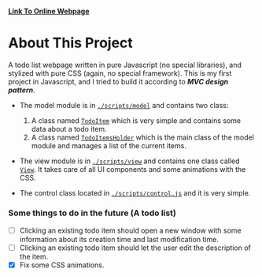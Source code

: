 #### [Link To Online Webpage](http://www.yairgueta.co.il/todo-js)

# About This Project
A todo list webpage written in pure Javascript (no special libraries), and stylized with pure CSS (again, no special framework).
This is my first project in Javascript, and I tried to build it according to _**MVC design pattern**_.
* The model module is in [`./scripts/model`](./scripts/model) and contains two class:
    1. A class named [`TodoItem`](./scripts/model/TodoItem.js) which is very simple and contains some data about a todo item. 
    2. A class named [`TodoItemsHolder`](./scripts/model/TodoItemsHolder.js) which is the main class of the model module and manages a list of the current items.
    
* The view module is in [`./scripts/view`](./scripts/view) and contains one class called [`View`](./scripts/view/view.js). It takes care of all UI components and some animations with the CSS.
* The control class located in [`./scripts/control.js`](./scripts/control.js) and it is very simple.

### Some things to do in the future (A todo list)
- [ ] Clicking an existing todo item should open a new window with some information about its creation time and last modification time.
- [ ] Clicking an existing todo item should let the user edit the description of the item.
- [X] Fix some CSS animations.
